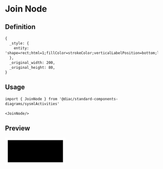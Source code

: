 # Join Node

## Definition

```
{
  _style: { 
    entity: 'shape=rect;html=1;fillColor=strokeColor;verticalLabelPosition=bottom;labelBackgroundColor=#ffffff;verticalAlign=top;',
  },
  _original_width: 200,
  _original_height: 80,
}
```

## Usage

```
import { JoinNode } from '@diac/standard-components-diagrams/sysmlActivities'

<JoinNode/>
```

## Preview

<img src="./join-node.png" width="200"/>
